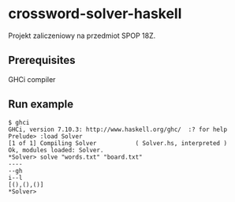# crossword-solver-haskell

Projekt zaliczeniowy na przedmiot SPOP 18Z. 

## Prerequisites

GHCi compiler

## Run example

```
$ ghci
GHCi, version 7.10.3: http://www.haskell.org/ghc/  :? for help
Prelude> :load Solver
[1 of 1] Compiling Solver           ( Solver.hs, interpreted )
Ok, modules loaded: Solver.
*Solver> solve "words.txt" "board.txt"
----
--gh
i--l
[(),(),()]
*Solver> 
```
